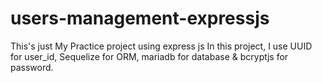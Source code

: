 # users-management-expressjs
This's just My Practice project using express js
In this project, I use UUID for user_id, Sequelize for ORM, mariadb for database & bcryptjs for password. 
